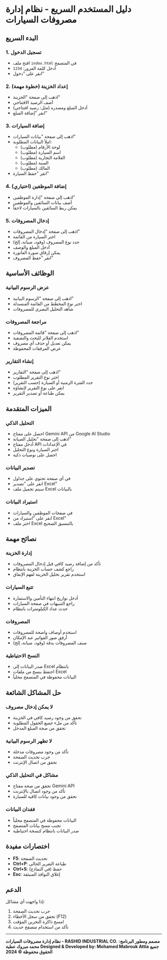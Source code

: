 # دليل المستخدم السريع - نظام إدارة مصروفات السيارات

## البدء السريع

### 1. تسجيل الدخول
- افتح ملف `index.html` في المتصفح
- أدخل كلمة المرور: `1234`
- انقر على "دخول"

### 2. إعداد الخزينة (خطوة مهمة)
- اذهب إلى صفحة "الخزينة"
- أضف الرصيد الافتتاحي
- أدخل المبلغ ومصدره (مثل: رصيد افتتاحي)
- انقر "إضافة المبلغ"

### 3. إضافة السيارات
- اذهب إلى صفحة "بيانات السيارات"
- املأ البيانات المطلوبة:
  - لوحة الأرقام (مطلوب)
  - اسم السيارة (مطلوب)
  - العلامة التجارية (مطلوب)
  - السنة (مطلوب)
  - المالك (مطلوب)
- انقر "حفظ السيارة"

### 4. إضافة الموظفين (اختياري)
- اذهب إلى صفحة "إدارة الموظفين"
- أضف بيانات السائقين والموظفين
- يمكن ربط السائقين بالسيارات لاحقاً

### 5. إدخال المصروفات
- اذهب إلى صفحة "إدخال المصروفات"
- اختر السيارة من القائمة
- حدد نوع المصروف (وقود، صيانة، إلخ)
- أدخل المبلغ والوصف
- يمكن إرفاق صورة الفاتورة
- انقر "حفظ المصروف"

## الوظائف الأساسية

### عرض الرسوم البيانية
- اذهب إلى صفحة "الرسوم البيانية"
- اختر نوع المخطط من القائمة المنسدلة
- شاهد التحليل البصري للمصروفات

### مراجعة المصروفات
- اذهب إلى صفحة "قائمة المصروفات"
- استخدم الفلاتر للبحث والتصفية
- يمكن تعديل أو حذف أي مصروف
- عرض المرفقات المحفوظة

### إنشاء التقارير
- اذهب إلى صفحة "التقارير"
- اختر نوع التقرير المطلوب
- حدد الفترة الزمنية أو السيارة (حسب التقرير)
- انقر على نوع التقرير لإنشاؤه
- يمكن طباعة أو تصدير التقرير

## الميزات المتقدمة

### التحليل الذكي
- احصل على مفتاح Gemini API من Google AI Studio
- اذهب إلى صفحة "تحليل الصيانة"
- أدخل مفتاح API في الإعدادات
- اختر السيارة ونوع التحليل
- احصل على توصيات ذكية

### تصدير البيانات
- في أي صفحة تحتوي على جداول
- انقر على "تصدير Excel"
- سيتم تحميل ملف Excel بالبيانات

### استيراد البيانات
- في صفحات الموظفين والسيارات
- انقر على "استيراد من Excel"
- اختر ملف Excel بالتنسيق الصحيح

## نصائح مهمة

### إدارة الخزينة
- تأكد من إضافة رصيد كافي قبل إدخال المصروفات
- راجع كشف حساب الخزينة بانتظام
- استخدم تقرير تحليل الخزينة لفهم الإنفاق

### تتبع السيارات
- أدخل تواريخ انتهاء التأمين والاستمارة
- راجع التنبيهات في صفحة السيارات
- حدث عداد الكيلومترات بانتظام

### المصروفات
- استخدم أوصاف واضحة للمصروفات
- أرفق صور الفواتير عند الإمكان
- صنف المصروفات بدقة (وقود، صيانة، إلخ)

### النسخ الاحتياطية
- صدر البيانات إلى Excel بانتظام
- احتفظ بنسخ من ملفات Excel
- البيانات محفوظة في المتصفح محلياً

## حل المشاكل الشائعة

### لا يمكن إدخال مصروف
- تحقق من وجود رصيد كافي في الخزينة
- تأكد من ملء جميع الحقول المطلوبة
- تحقق من صحة المبلغ المدخل

### لا تظهر الرسوم البيانية
- تأكد من وجود مصروفات مدخلة
- جرب تحديث الصفحة
- تحقق من اتصال الإنترنت

### مشاكل في التحليل الذكي
- تحقق من صحة مفتاح Gemini API
- تأكد من وجود اتصال بالإنترنت
- تحقق من وجود بيانات كافية للسيارة

### فقدان البيانات
- البيانات محفوظة في المتصفح محلياً
- تجنب مسح بيانات المتصفح
- صدر البيانات بانتظام كنسخة احتياطية

## اختصارات مفيدة

- **F5**: تحديث الصفحة
- **Ctrl+P**: طباعة التقرير الحالي
- **Ctrl+S**: حفظ (في النماذج)
- **Esc**: إغلاق النوافذ المنبثقة

## الدعم

إذا واجهت أي مشاكل:
1. جرب تحديث الصفحة
2. تحقق من سجل الأخطاء (F12)
3. امسح ذاكرة التخزين المؤقت
4. تأكد من استخدام متصفح حديث

---

**نظام إدارة مصروفات السيارات - RASHID INDUSTRIAL CO.**
**مصمم ومطور البرنامج: محمد مبروك عطية**
**Designed & Developed by: Mohamed Mabrouk Attia**
**جميع الحقوق محفوظة © 2024**
